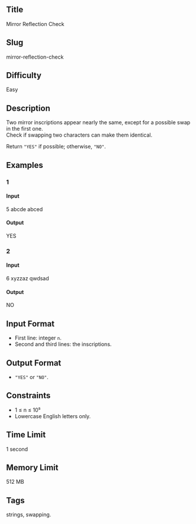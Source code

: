 ## Title

Mirror Reflection Check

## Slug

mirror-reflection-check

## Difficulty

Easy

## Description

Two mirror inscriptions appear nearly the same, except for a possible swap in the first one.  
Check if swapping two characters can make them identical.

Return `"YES"` if possible; otherwise, `"NO"`.

## Examples

### 1

#### Input

5
abcde
abced

#### Output
YES

### 2

#### Input

6
xyzzaz
qwdsad

#### Output
NO

## Input Format  

- First line: integer `n`.  
- Second and third lines: the inscriptions.

## Output Format  

- `"YES"` or `"NO"`.

## Constraints  

- 1 ≤ n ≤ 10⁵  
- Lowercase English letters only.  

## Time Limit

1 second

## Memory Limit

512 MB

## Tags

strings, swapping.
